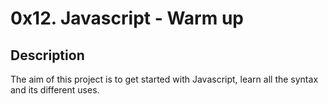 # 0x12. Javascript - Warm up

## Description
The aim of this project is to get started with Javascript, learn all the syntax and its different uses.